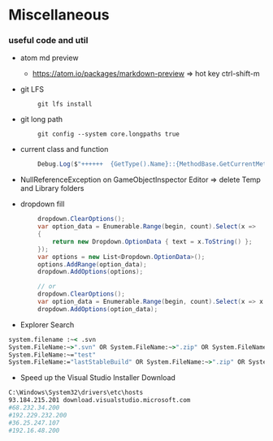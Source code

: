 # Miscellaneous

### useful code and util
* atom md preview
	- https://atom.io/packages/markdown-preview => hot key ctrl-shift-m


* git LFS
```
		git lfs install
```
* git long path
```
		git config --system core.longpaths true
```

* current class and function
```cs
		Debug.Log($"++++++  {GetType().Name}::{MethodBase.GetCurrentMethod().Name}");
```

* NullReferenceException on GameObjectInspector Editor ⇒ delete Temp and Library folders


* dropdown fill
```cs
		dropdown.ClearOptions();
		var option_data = Enumerable.Range(begin, count).Select(x =>
		{
			return new Dropdown.OptionData { text = x.ToString() };
		});
		var options = new List<Dropdown.OptionData>();
		options.AddRange(option_data);
		dropdown.AddOptions(options);

		// or
		dropdown.ClearOptions();
		var option_data = Enumerable.Range(begin, count).Select(x => x.ToString()).ToList();
		dropdown.AddOptions(option_data);
```

* Explorer Search
```bat
system.filename :~< .svn
System.FileName:~>".svn" OR System.FileName:~>".zip" OR System.FileName:~>".ipa" OR System.FileName:~>".apk" System.FileName:~>".aab"
System.FileName:~="test"
System.FileName:="lastStableBuild" OR System.FileName:~>".zip" OR System.FileName:~>".ipa" OR System.FileName:~>".apk"
```

* Speed up the Visual Studio Installer Download
```sh
C:\Windows\System32\drivers\etc\hosts
93.184.215.201 download.visualstudio.microsoft.com
#68.232.34.200
#192.229.232.200
#36.25.247.107
#192.16.48.200
```
